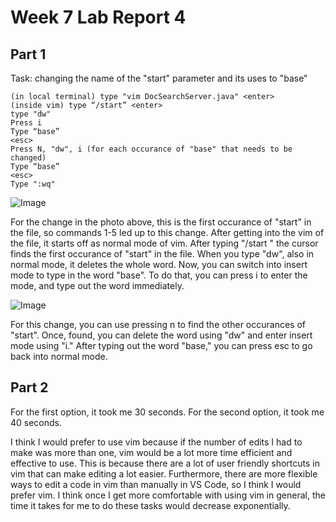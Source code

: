 # Week 7 Lab Report 4

## Part 1 

Task: changing the name of the "start" parameter and its uses to "base"

````
(in local terminal) type "vim DocSearchServer.java" <enter>
(inside vim) type “/start” <enter>
type "dw"
Press i
Type “base” 
<esc>
Press N, "dw", i (for each occurance of "base" that needs to be changed)
Type “base”
<esc>
Type ":wq"
````
![Image](https://elbbeele.github.io/cse15l-lab-reports/firstBase.png)

For the change in the photo above, this is the first occurance of "start" in the file, so commands 1-5 led up to this change. After getting into the vim of the file, it starts off as normal mode of vim. After typing "/start <enter>" the cursor finds the first occurance of "start" in the file. When you type "dw", also in normal mode, it deletes the whole word. Now, you can switch into insert mode to type in the word "base". To do that, you can press i to enter the mode, and type out the word immediately.

![Image](https://elbbeele.github.io/cse15l-lab-reports/secondBase.png)
  
For this change, you can use pressing n to find the other occurances of "start". Once, found, you can delete the word using "dw" and enter insert mode using "i." After typing out the word "base," you can press esc to go back into normal mode.

## Part 2
For the first option, it took me 30 seconds.
For the second option, it took me 40 seconds. 
  
I think I would prefer to use vim because if the number of edits I had to make was more than one, vim would be a lot more time efficient and effective to use. This is because there are a lot of user friendly shortcuts in vim that can make editing a lot easier. Furthermore, there are more flexible ways to edit a code in vim than manually in VS Code, so I think I would prefer vim. I think once I get more comfortable with using vim in general, the time it takes for me to do these tasks would decrease exponentially.

